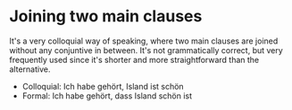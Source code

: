 # Joining two main clauses
It's a very colloquial way of speaking, where two main clauses are joined without any conjuntive in between. It's not grammatically correct, but very frequently used since it's shorter and more straightforward than the alternative.

* Colloquial: Ich habe gehört, Island ist schön
* Formal: Ich habe gehört, dass Island schön ist
